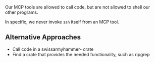 Our MCP tools are allowed to call code, but are not allowed to shell our other programs.

In specific, we never invoke `sah` itself from an MCP tool.


## Alternative Approaches

- Call code in a swissarmyhammer- crate
- Find a crate that provides the needed functionality, such as ripgrep
